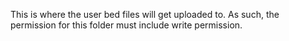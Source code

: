 This is where the user bed files will get uploaded to. As such, the permission for this folder must include write permission.
